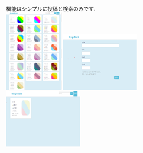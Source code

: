 機能はシンプルに投稿と検索のみです.</br>
<img src="/images/001.jpg" width="150px">
<img src="/images/002.jpg" width="200px" height="150px">
<img src="/images/003.jpg" width="200px" height="150px">
